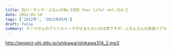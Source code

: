 ```yaml
---
title: 石川・ホンマ・ぶるんのBe-SIDE Your Life! vol.314-2
date: 2012-05-10
tags: ['2012年', '2012年05月']
draft: false
summary: ホンマさんのアイドルトークが止まらないのは常ですが、ぶるんさんの音楽リアルトークも聴いてみたい・・・今日この頃。NAMAE
---
```


http://project-phi.ddo.jp/ishikawa/ishikawa314_2.mp3
